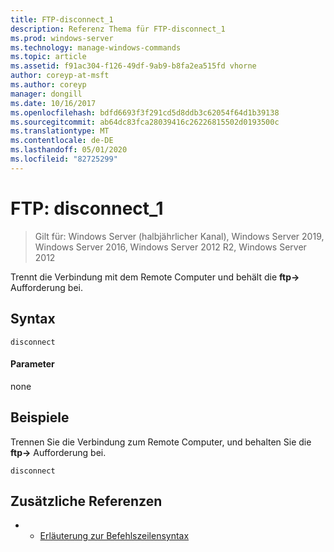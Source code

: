 ```yaml
---
title: FTP-disconnect_1
description: Referenz Thema für FTP-disconnect_1
ms.prod: windows-server
ms.technology: manage-windows-commands
ms.topic: article
ms.assetid: f91ac304-f126-49df-9ab9-b8fa2ea515fd vhorne
author: coreyp-at-msft
ms.author: coreyp
manager: dongill
ms.date: 10/16/2017
ms.openlocfilehash: bdfd6693f3f291cd5d8ddb3c62054f64d1b39138
ms.sourcegitcommit: ab64dc83fca28039416c26226815502d0193500c
ms.translationtype: MT
ms.contentlocale: de-DE
ms.lasthandoff: 05/01/2020
ms.locfileid: "82725299"
---
```

# <a name="ftp-disconnect_1"></a>FTP: disconnect_1

> Gilt für: Windows Server (halbjährlicher Kanal), Windows Server 2019, Windows Server 2016, Windows Server 2012 R2, Windows Server 2012

Trennt die Verbindung mit dem Remote Computer und behält die **ftp->** Aufforderung bei.   
## <a name="syntax"></a>Syntax  
```  
disconnect  
```  
#### <a name="parameters"></a>Parameter  
none  
## <a name="examples"></a>Beispiele  
Trennen Sie die Verbindung zum Remote Computer, und behalten Sie die **ftp->** Aufforderung bei.  
```  
disconnect  
```  
## <a name="additional-references"></a>Zusätzliche Referenzen  
-   - [Erläuterung zur Befehlszeilensyntax](command-line-syntax-key.md)  
